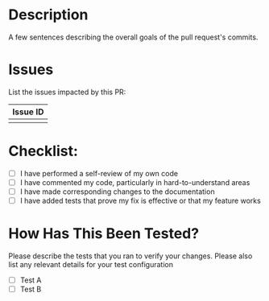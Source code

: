 # Description
A few sentences describing the overall goals of the pull request's commits.

# Issues
List the issues impacted by this PR:

| Issue ID |
| -------- |
|          | 

# Checklist:

- [ ] I have performed a self-review of my own code
- [ ] I have commented my code, particularly in hard-to-understand areas
- [ ] I have made corresponding changes to the documentation
- [ ] I have added tests that prove my fix is effective or that my feature works

# How Has This Been Tested?
Please describe the tests that you ran to verify your changes. Please also list any relevant details for your test configuration

- [ ] Test A
- [ ] Test B
